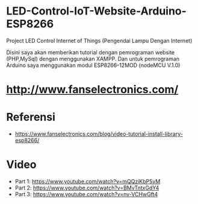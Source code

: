 # LED-Control-IoT-Website-Arduino-ESP8266
Project LED Control Internet of Things (Pengendai Lampu Dengan Internet)

Disini saya akan memberikan tutorial dengan pemrograman website (PHP,MySql) dengan menggunakan XAMPP.
Dan untuk pemrograman Arduino saya menggunakan modul ESP8266-12MOD (nodeMCU V.1.0)

# http://www.fanselectronics.com/

# Referensi
* https://www.fanselectronics.com/blog/video-tutorial-install-library-esp8266/

# Video
* Part 1: https://www.youtube.com/watch?v=mQQziKbP5vM
* Part 2: https://www.youtube.com/watch?v=BMvTntxGdY4
* Part 3: https://www.youtube.com/watch?v=nv-VCHwGft4
